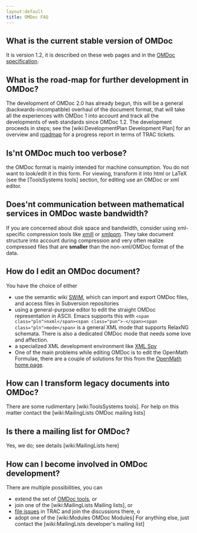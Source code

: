 ```yaml
---
layout:default
title: OMDoc FAQ
---
```

 
What is the current stable version of OMDoc
---
 
It is version 1.2, it is described on these web pages and in the [OMDoc specification]("http://omdoc.org/pubs/omdoc1.2.pdf").

 
What is the road-map for further development in OMDoc?
---
 
The development of OMDoc 2.0 has already begun, this will be a general (backwards-incompatible) overhaul of the document format, that will take all the experiences with OMDoc 1 into account and track all the developments of web standards since OMDoc 1.2. The development proceeds in steps; see the [wiki:DevelopmentPlan Development Plan] for an overview and [roadmap]("https://trac.omdoc.org/OMDoc/roadmap") for a progress report in terms of TRAC tickets. 

 
Is'nt OMDoc much too verbose?
---
 
the OMDoc format is mainly intended for machine consumption. You do not want to look/edit it in this form. For viewing, transform it into html or LaTeX (see the [ToolsSystems tools] section, for editing use an OMDoc or xml editor.

 
Does'nt communication between mathematical services in OMDoc waste bandwidth?
---
 
If you are concerned about disk space and bandwidth, consider using xml-specific compression tools like [xmill]("http://sf.net/projects/xmill") or [xmlppm]("http://sourceforge.net/projects/xmlppm"). They take document structure into account during compression and very often realize compressed files that are **smaller** than the non-xml/OMDoc format of the data.

 
How do I edit an OMDoc document?
---
 
You have the choice of either

 

- use the semantic wiki [SWiM]("http://kwarc.info/project/swim/"), which can import and export OMDoc files, and access files in Subversion repositories 
- using a general-purpose editor to edit the straight OMDoc representation in ASCII. Emacs supports this with `<span class="pln">nxml</span><span class="pun">-</span><span class="pln">mode</span>` is a general  XML mode that supports RelaxNG schemata. There is also a dedicated OMDoc mode that needs some love and affection. 
- a specialized XML development environment like  [XML Spy]("http://www.xmlspy.com") 
- One of the main problems while editing OMDoc is to edit the OpenMath Formulae, there are a couple of solutions for this from the [OpenMath home page]("http://www.openmath.org"). 

 
How can I transform legacy documents into OMDoc?
---
 
There are some rudimentary [wiki:ToolsSystems tools]. For help on this matter contact the [wiki:MailingLists OMDoc mailing lists]

 
Is there a mailing list for OMDoc?
---
 
Yes, we do; see details [wiki:MailingLists here]    
 
How can I become involved in OMDoc development?
---
 
There are multiple possibilities, you can

 

- extend the set of [OMDoc tools]("tools.html"), or 
- join one of the [wiki:MailingLists Mailing lists], or 
- [file issues]("https://trac.omdoc.org/OMDoc/newticket") in TRAC and join the discussions there, o 
- adopt one of the [wiki:Modules OMDoc Modules] For anything else, just contact the [wiki:MailingLists developer's mailing list] 
